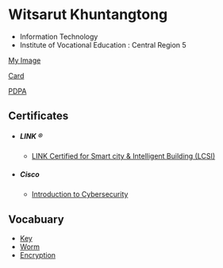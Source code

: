 

# Witsarut Khuntangtong
+ Information Technology
+ Institute of Vocational Education : Central Region 5
  
[My Image](HelloWorld)

[Card](Card)

[PDPA](PDPA)

## Certificates
+ ##### LINK ®
  - [LINK Certified for Smart city & Intelligent Building (LCSI)](Cert/LINK/LCSI.pdf)
+ ##### Cisco
  - [Introduction to Cybersecurity](Cert/Cisco/IntroductionCybersecurity.pdf)

## Vocabuary
+ [Key](Key)
+ [Worm](Worm)
+ [Encryption](Encryption)
